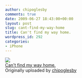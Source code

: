 ```yaml
---
author: chipoglesby
comments: true
date: 2009-06-27 18:43:00+00:00
layout: post
slug: cant-find-my-way-home
title: Can't find my way home.
wordpress_id: 292
categories:
- iPhone
---
```


[![](http://farm3.static.flickr.com/2469/3666048300_c8a684d5a7.jpg)](http://www.flickr.com/photos/chipoglesby/3666048300/)  
[Can't find my way home.](http://www.flickr.com/photos/chipoglesby/3666048300/)  
Originally uploaded by [chipoglesby](http://www.flickr.com/people/chipoglesby/)

  

